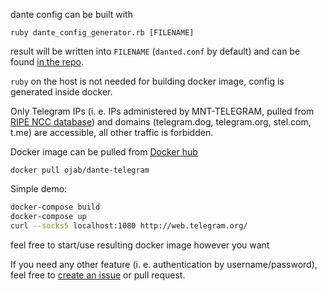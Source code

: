 dante config can be built with
```
ruby dante_config_generator.rb [FILENAME]
```
result will be written into `FILENAME` (`danted.conf` by default) and can be found [in the repo](danted.conf).

`ruby` on the host is not needed for building docker image, config is generated inside docker.

Only Telegram IPs (i. e. IPs administered by MNT-TELEGRAM, pulled from [RIPE NCC database](https://www.ripe.net/))
and domains (telegram.dog, telegram.org, stel.com, t.me) are accessible, all other traffic is forbidden.

Docker image can be pulled from [Docker hub](https://hub.docker.com/r/ojab/dante-telegram/)
```
docker pull ojab/dante-telegram
```

Simple demo:
```sh
docker-compose build
docker-compose up
curl --socks5 localhost:1080 http://web.telegram.org/
```
feel free to start/use resulting docker image however you want

If you need any other feature (i. e. authentication by username/password), feel free to [create an issue](https://github.com/ojab/docker-dante-telegram/issues/new) or pull request.
